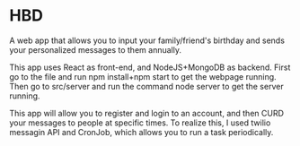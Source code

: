 # HBD
A web app that allows you to input your family/friend's birthday and sends your personalized messages to them annually.

This app uses React as front-end, and NodeJS+MongoDB as backend. First go to the file and run npm install+npm start to get the webpage running. Then go to src/server and run the command node server to get the server running.

This app will allow you to register and login to an account, and then CURD your messages to people at specific times. To realize this, I used twilio messagin API and CronJob, which allows you to run a task periodically. 
